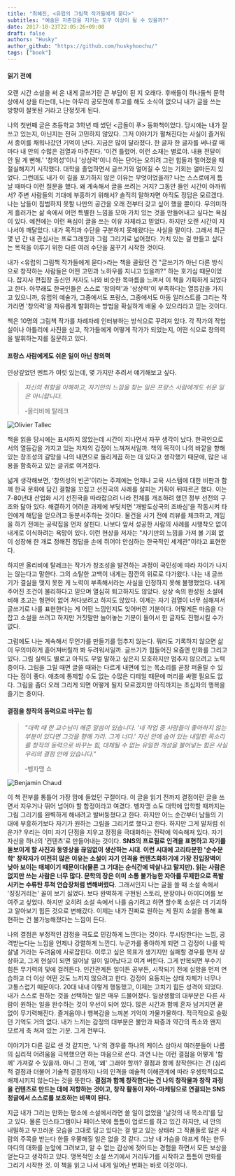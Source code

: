 ```yaml
---
title: "최혜진, <유럽의 그림책 작가들에게 묻다>"
subtitles: "예술은 자존감을 지키는 도구 이상이 될 수 있을까?"
date: 2017-10-23T22:05:26+09:00
draft: false
authors: "Husky"
author_github: "https://github.com/huskyhoochu/"
tags: ["book"]
---
```


#### 읽기 전에

오랜 시간 소설을 써 온 내게 글쓰기란 큰 부담이 된 지 오래다. 후배들이 하나둘씩 문학상에서 상을 타는데, 나는 아무리 공모전에 투고를 해도 소식이 없으니 내가 글을 쓰는 방향이 잘못된 거라고 단정짓게 된다.

나의 첫번째 글은 초등학교 3학년 때 썼던 <곰돌이 푸> 동화책이었다. 당시에는 내가 잘 쓰고 있는지, 아닌지는 전혀 고민하지 않았다. 그저 이야기가 펼쳐진다는 사실이 즐거워서 종이를 채워나갔던 기억이 난다. 지금은 많이 달라졌다. 한 글자 한 글자를 써나갈 때마다 내 안의 수많은 검열과 마주친다. '이건 틀렸어. 이런 소재는 별로야. 내용 전달이 안 될 게 뻔해.' '창의성'이니 '상상력'이니 하는 단어는 오히려 그런 힘들과 멀어졌을 때 절실해지기 시작했다. 대학을 졸업하면서 글쓰기와 멀어질 수 있는 기회는 얼마든지 있었다. 그런데도 내가 이 길을 포기하지 않은 이유는 무엇이었을까? 나는 스스로에게 틈날 때마다 이런 질문을 했다. 왜 계속해서 글을 쓰려는 거지? 그동안 들인 시간이 아까워서? 주변 사람들의 기대에 부흥하기 위해서? 솔직히 말하자면 아직도 정답은 모르겠다. 나는 남들이 침범하지 못할 나만의 공간을 오래 전부터 갖고 싶어 했을 뿐이다. 무의미하게 흘러가는 삶 속에서 어떤 특별한 느낌을 모아 가치 있는 것을 만들어내고 싶다는 욕심이 있다. 예전에는 이런 욕심이 글을 쓰는 이유 자체라고 믿었다. 하지만 오랜 시간이 지나서야 깨달았다. 내가 목적과 수단을 구분하지 못해왔다는 사실을 말이다. 그래서 최근 몇 년 간 내 관심사는 프로그래밍과 그림 그리기로 넓어졌다. 가치 있는 걸 만들고 싶다는 목적을 이루기 위한 다른 여러 수단을 꿈꾸기 시작한 것이다.

내가 <유럽의 그림책 작가들에게 묻다>라는 책을 골랐던 건 "글쓰기가 아닌 다른 방식으로 창작하는 사람들은 어떤 고민과 노하우를 지니고 있을까?" 하는 호기심 때문이었다. 잡지사 편집장 출신인 저자도 나와 비슷한 목마름을 느껴서 이 책을 기획하게 되었다고 한다. 아무래도 한국인들은 스스로 '창의력'과 '상상력'이 부족하다는 열등감을 가지고 있으니까, 유럽의 예술가, 그중에서도 프랑스, 그중에서도 아동 일러스트를 그리는 작가라면 '창의력'을 자유롭게 발휘하는 방법을 확실하게 배울 수 있으리라고 믿는 것이다.

책은 10명의 그림책 작가를 차례차례 인터뷰하는 방식으로 꾸려져 있다. 각 작가의 작업실이나 아틀리에 사진을 싣고, 작가들에게 어떻게 작가가 되었는지, 어떤 식으로 창의력을 발휘하는지를 질문하고 있다.

#### 프랑스 사람에게도 쉬운 일이 아닌 창의력

인상깊었던 멘트가 여럿 있는데, 몇 가지만 추려서 얘기해보고 싶다.

> *자신의 취향을 이해하고, 자기만의 느낌을 찾는 일은 프랑스 사람에게도 쉬운 일은 아니랍니다.*
>
> -올리비에 탈레크

![Olivier Tallec](./olivier_tallec.png)

책을 읽을 당시에는 표시하지 않았는데 시간이 지나면서 자꾸 생각이 났다. 한국인으로서의 열등감을 가지고 있는 저자의 감정이 느껴져서일까. 책의 목적이 나의 바깥을 향해 있는 창조성의 갈망을 나의 내면으로 돌리게끔 하는 데 있다고 생각했기 때문에, 많은 내용을 함축하고 있는 글귀로 여겨졌다.

넓게 생각해보면, '창의성의 빈곤'이라는 주제에는 언제나 교육 시스템에 대한 비판과 함께 한국 문화에 담긴 결함을 꼬집고 선진국의 사례를 살피는 기획이 뒤따르곤 했다. 이는 7-80년대 산업화 시기 선진국을 따라잡으려 나라 전체를 개조하려 했던 정부 선전의 구조와 닮아 있다. 해결하기 어려운 과제에 부딪치면 '개발도상국의 조바심'을 작동시켜 타인에게 해답을 얻으려고 동분서주하는 것이다. 물건을 사기 전에 리뷰를 체크하고, 게임을 하기 전에는 공략집을 먼저 살핀다. 나보다 앞서 성공한 사람의 사례를 시행착오 없이 내게로 이식하려는 욕망이 있다. 이런 현상을 저자는 "자기만의 느낌을 가져 볼 기회 없이 성장해 한 개로 정해진 정답을 손에 쥐어야 안심하는 한국적인 세계관"이라고 표현한다.

하지만 올리비에 탈레크는 작가가 창조성을 발견하는 과정이 국민성에 따라 차이가 나지는 않는다고 말한다. 그의 소탈한 고백이 내게는 잠깐의 위로로 다가왔다. 나는 내 글쓰기가 결실을 맺지 못한 게 노력이 부족해서라는 사실을 인정하지 못해 불행했었다. 내게 주어진 조건이 불리하다고 믿으며 열심히 퇴고하지도 않았다. 상상 속의 완성된 소설에 비해 초고는 형편이 없어 쳐다보려고 하지도 않았다. 이제는 자기 검열이 너무 심해져서 글쓰기로 나를 표현한다는 게 어떤 느낌인지도 잊어버린 기분이다. 어떻게든 마음을 다잡고 소설을 쓰려고 하지만 거짓말만 늘어놓는 기분이 들어서 한 글자도 진행시킬 수가 없다.

그럼에도 나는 계속해서 무언가를 만들기를 멈추지 않는다. 뭐라도 기록하지 않으면 삶이 무의미하게 흩어져버릴까 봐 두려워서일까. 글쓰기가 힘들어진 요즘엔 만화를 그리고 있다. 그림 실력도 별로고 아직도 무얼 말하고 싶은지 모호하지만 멈추지 않으려고 노력 중이다. 그림을 그릴 때면 글쓸 때와는 다르게 내면에 있는 목소리를 곧장 퍼올릴 수 있다는 점이 좋다. 애초에 통제할 수도 없는 수많은 디테일 때문에 머리를 싸맬 필요도 없다. 그림을 좀더 오래 그리게 되면 어떻게 될지 모르겠지만 아직까지는 초심자의 행복을 즐기는 중이다.

#### 결점을 창작의 동력으로 바꾸는 힘

> *"대학 때 한 교수님이 해준 말씀이 있습니다. '네 작업 중 사람들이 좋아하지 않는 부분이 있다면 그것을 향해 가라. 그게 너다.' 자신 안에 숨어 있는 내밀한 목소리를 창작의 동력으로 바꾸는 힘, 대체될 수 없는 유일한 개성을 불어넣는 힘은 사실 우리의 결점 안에 있습니다."*
>
> -벵자맹 쇼

![Benjamin Chaud](./benjamin_chaud.png)

이 책 전부를 통틀어 가장 맘에 들었던 구절이다. 이 글을 읽기 전까지 결점이란 글을 쓰면서 지우거나 뛰어 넘어야 할 함정이라고 여겼다. 벵자맹 쇼도 대학에 입학할 때까지는 그림 그리기를 완벽하게 해내려고 발버둥쳤다고 한다. 하지만 어느 순간부터 남들의 기대에 부흥하기보다 자기가 원하는 그림을 그리기로 했다고 한다. 하지만 그게 말처럼 쉬운가? 우리는 이미 자기 단점을 지우고 장점을 극대화하는 전략에 익숙해져 있다. 자기 자신을 하나의 '컨텐츠'로 만들어내는 것이다. **SNS의 프로필로 인격을 표현하고 자기를 돋보이게 할 사진과 동영상을 끊임없이 생산하는 시대. 이런 시대에 고리타분한 '순수문학' 창작자가 여전히 많은 이유는 소설이 자기 인격을 컨텐츠화하기에 가장 진입장벽이 낮아 보이는 매체이기 때문이다(물론 그 기대는 순식간에 박살나고 말지만). 읽는 사람은 없지만 쓰는 사람은 너무 많다. 문학의 장은 이미 소통 불가능한 자아를 무제한으로 폭발시키는 수류탄 투척 연습장처럼 변해버렸다.** 그래서인지 나는 글을 쓸 때 소설 속에서 '징징거리는' 꼴이 보기 싫었다. 보다 완벽하게 구현된 스토리, 문장이나 아이디어를 보여주고 싶었다. 하지만 오히려 소설 속에서 나를 숨기려고 하면 할수록 소설은 더 기괴하고 알아보기 힘든 것으로 변해갔다. 이제는 내가 진짜로 원하는 게 뭔지 소설을 통해 표현하는 건 불가능해졌다는 느낌이 든다.

나의 결점은 부정적인 감정을 극도로 민감하게 느낀다는 것이다. 무시당한다는 느낌, 공격받는다는 느낌을 언제나 강렬하게 느낀디. 누군가를 좋아하게 되면 그 감정이 나를 박살낼 거라는 두려움에 사로잡힌다. 이루고 싶은 목표가 생기지만 실패할 경우를 먼저 상상하고, 그게 현실이 되면 일어날 일이 일어났다고 여겨 버린다. 그게 반복되면 부수기 힘든 무기력의 덫에 걸려든다. 인간관계든 일이든 공부든, 시작되기 전에 실망을 먼저 연습하고 더 이상 어떤 것도 느끼지 않으려고 한다. 감정이 요동치는 상태 자체가 너무나 고통스럽기 때문이다. 20대 내내 이렇게 행동했고, 이제는 고치기 힘든 성격이 되었다. 내가 스스로 원하는 것을 선택하는 일은 매우 드물어졌다. 일상생활의 대부분은 다른 사람이 원하는 일을 완수하는 것이 우선이 되어 있다. 많은 시간과 함께 혼자 남겨지면 끝없이 무기력해진다. 즐겨움이나 행복감을 느껴본 기억이 가물가물하다. 적극적으로 슬펐던 기억도 거의 없다. 내가 느끼는 감정의 대부분은 불안과 짜증과 약간의 폭소와 왠지 모르게 축 쳐져 있는 기분. 그게 전부다.

이야기가 다른 길로 샌 것 같지만, '나'의 경우를 하나의 케이스 삼아서 여러분들이 나름의 심리적 어려움을 극복했으면 하는 마음으로 쓴다. 과연 나는 이런 결점을 어떻게 '함께' 가져갈 수 있을까. 아니 그 전에, '왜' 그래야 할까? 결점과 함께 창작한다는 건 (심리적 결점과 더불어 기술적 결점까지) 나의 인격을 예술적 이해관계에 따라 우생학적으로 배제시키지 않는다는 것을 뜻한다. **결점과 함께 창작한다는 건 나의 창작물과 창작 과정을 컨텐츠로 만드는 데에 저항하는 것이고, 창작 활동이 자아-마케팅으로 연결되는 SNS 정글에서 스스로를 보호하는 비책이 된다.**

지금 내가 그리는 만화는 평소에 소설에서라면 쓸 일이 없었을 '날것의 내 목소리'를 담고 있다. 물론 인스타그램이나 페이스북에 틈틈이 업로드를 하고 있긴 하지만, 내 안의 내밀하고 부끄러운 모습을 그대로 담고 있다는 걸 알고 있는 상태라 그 작품들로 많은 사람의 주목을 받는다 한들 우쭐해질 일은 없을 것 같다. 그냥 내 가슴을 아프게 하는 한두 마디의 대화를 눈앞에 그려보고, 알 수 없는 감상에 젖어드는 경험을 하면서 모든 보상을 얻는다고 생각하고 있다. 맹목적인 소설 쓰기에서 거리두기를 시작하고 틈틈이 만화를 그리기 시작한 것. 이 책을 읽고 나서 내게 일어난 변화는 바로 이것이다.
